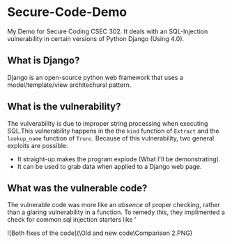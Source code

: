 # Secure-Code-Demo
My Demo for Secure Coding CSEC 302. It deals with an SQL-Injection vulnerability in certain versions of Python Django (Using 4.0).

## What is Django?
Django is an open-source python web framework that uses a model/template/view architechural pattern. 

## What is the vulnerability?
The vulverability is due to improper string processing when executing SQL.This vulnerability happens in the the ```kind``` function of ```Extract``` and the ```lookup_name``` function of ```Trunc```. Because of this vulnerability, two general exploits are possible:
+ It straight-up makes the program explode (What I'll be demonstrating).
+ It can be used to grab data when applied to a Django web page.

## What was the vulnerable code?
The vulnerable code was more like an *absence* of proper checking, rather than a glaring vulnerability in a function. To remedy this, they implimented a check for common sql injection starters like '

![Both fixes of the code](\Old and new code\Comparison 2.PNG)
